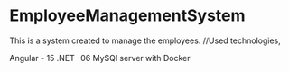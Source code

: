 # EmployeeManagementSystem
This is a system created to manage the employees.
//Used technologies,

Angular - 15
.NET -06
MySQl server with Docker


